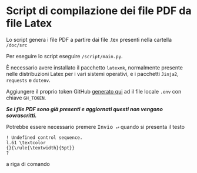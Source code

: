 # Script di compilazione dei file PDF da file Latex

Lo script genera i file PDF a partire dai file .tex presenti nella cartella `/doc/src`

Per eseguire lo script eseguire `/script/main.py`.

È necessario avere installato il pacchetto `latexmk`, normalmente presente nelle distribuzioni Latex per i vari sistemi operativi, e i pacchetti `Jinja2`, `requests` e `dotenv`. 

Aggiungere il proprio token GitHub [generato qui](https://github.com/settings/tokens) ad il file locale `.env` con chiave `GH_TOKEN`.

__*Se i file PDF sono già presenti e aggiornati questi non vengono sovrascritti.*__

Potrebbe essere necessario premere <kbd>Invio &crarr;</kbd> quando si presenta il testo

```
! Undefined control sequence.
l.61 \textcolor
{}{\rule{\textwidth}{5pt}}
?
```

a riga di comando